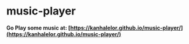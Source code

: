 # music-player

**Go Play some music at: [https://kanhalelor.github.io/music-player/](https://kanhalelor.github.io/music-player/)**
